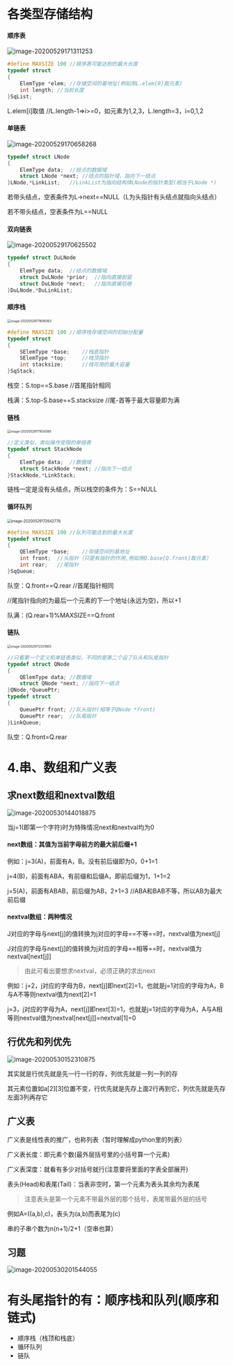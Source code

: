 # 各类型存储结构

#### 顺序表

![image-20200529171311253](https://cdn.jsdelivr.net/gh/zss192/Typora-notes@master/images/image-20200529171311253.png)

```c
#define MAXSIZE 100	//顺序表可能达到的最大长度
typedef struct
{
    ElemType *elem;	//存储空间的基地址(例如用L.elem[0]取元素)
    int length;	//当前长度
}SqList;
```

L.elem[i]取值 	//L.length-1=>i>=0，如元素为1,2,3，L.length=3，i=0,1,2

#### 单链表

![image-20200529170658268](https://cdn.jsdelivr.net/gh/zss192/Typora-notes@master/images/image-20200529170625502.png)

```c
typedef struct LNode
{
    ElemType data;	//结点的数据域
    struct LNode *next;	//结点的指针域，指向下一结点
}LNode,*LinkList;	//LinkList为指向结构体LNode的指针类型(相当于LNode *)
```

若带头结点，空表条件为L->next==NULL（L为头指针有头结点就指向头结点）

若不带头结点，空表条件为L==NULL

#### 双向链表

![image-20200529170625502](https://cdn.jsdelivr.net/gh/zss192/Typora-notes@master/images/image-20200529170658268.png)

```c
typedef struct DuLNode
{
    ElemType data;	//结点的数据域
    struct DuLNode *prior;	//指向直接前驱
    struct DuLNode *next;	//指向直接后继
}DuLNode,*DuLinkList;	
```

#### 顺序栈

<img src="https://cdn.jsdelivr.net/gh/zss192/Typora-notes@master/images/image-20200529172331805.png" alt="image-20200529171646363" style="zoom: 50%;" />

```c
#define MAXSIZE 100	//顺序栈存储空间的初始分配量
typedef struct
{
    SElemType *base;	//栈底指针
    SElemType *top;		//栈顶指针
    int stacksize;		//栈可用的最大容量
}SqStack;
```

栈空：S.top==S.base	//首尾指针相同

栈满：S.top-S.base==S.stacksize	//尾-首等于最大容量即为满

#### 链栈

<img src="https://cdn.jsdelivr.net/gh/zss192/Typora-notes@master/images/image-20200529171646363.png" alt="image-20200529171934385" style="zoom: 50%;" />

```c
//定义类似，类似操作受限的单链表
typedef struct StackNode
{
    ElemType data;	//数据域
    struct StackNode *next;	//指向下一结点
}StackNode,*LinkStack;
```

链栈一定是没有头结点，所以栈空的条件为：S==NULL

#### 循环队列

<img src="https://cdn.jsdelivr.net/gh/zss192/Typora-notes@master/images/image-20200529171934385.png" alt="image-20200529172642776" style="zoom: 60%;" />

```c
#define MAXSIZE 100 //队列可能达到的最大长度
typedef struct
{
    QElemType *base;	//存储空间的基地址
    int front;	//头指针（只是有指针的作用,例如用Q.base[Q.front]取元素）
    int rear;	//尾指针
}SqQueue;
```

队空：Q.front==Q.rear	//首尾指针相同

//尾指针指向的为最后一个元素的下一个地址(永远为空)，所以+1

队满：(Q.rear+1)%MAXSIZE==Q.front	

#### 链队

<img src="https://cdn.jsdelivr.net/gh/zss192/Typora-notes@master/images/image-20200529172642776.png" alt="image-20200529172331805" style="zoom:50%;" />

```c
//只看第一个定义和单链表类似，不同的是第二个设了队头和队尾指针
typedef struct QNode
{
    QElemType data;	//数据域
    struct QNode *next;	//指向下一结点
}QNode,*QueuePtr;
typedef struct
{
    QueuePtr front;	//队头指针(相等于QNode *front)
    QueuePtr rear;	//队尾指针
}LinkQueue;
```

队空：Q.front=Q.rear

# 4.串、数组和广义表

## 求next数组和nextval数组

![image-20200530144018875](https://cdn.jsdelivr.net/gh/zss192/Typora-notes@master/images/image-20200530144018875.png)

当j=1(即第一个字符)时为特殊情况next和nextval均为0

#### next数组：其值为当前字母前方的最大前后缀+1

例如：j=3(A)，前面有A，B。没有前后缀即为0，0+1=1

j=4(B)，前面有ABA，有前缀和后缀A，即前后缀为1，1+1=2

j=5(A)，前面有ABAB，前后缀为AB，2+1=3	//ABA和BAB不等，所以AB为最大前后缀

#### nextval数组：两种情况

J对应的字母与next[j]的值转换为j对应的字母==不等==时，nextval值为next[j]

J对应的字母与next[j]的值转换为j对应的字母==相等==时，nextval值为nextval[next[j]]

> 由此可看出要想求nextval，必须正确的求出next

例如：j=2，j对应的字母为B，next[j]即next[2]=1，也就是j=1对应的字母为A，B与A不等则nextval值为next[2]=1

j=3，j对应的字母为A，next[j]即next[3]=1，也就是j=1对应的字母为A，A与A相等则nextval值为nextval[next[j]]=nextval[1]=0

## 行优先和列优先

![image-20200530152310875](https://cdn.jsdelivr.net/gh/zss192/Typora-notes@master/images/image-20200530152310875.png)

其实就是行优先就是先一行一行的存，列优先就是一列一列的存

其元素位置如a\[2][3]位置不变，行优先就是先存上面2行再到它，列优先就是先存左面3列再存它

## 广义表

广义表是线性表的推广，也称列表（暂时理解成python里的列表）

广义表长度：即元素个数(最外层括号里的小括号算一个元素)

广义表深度：就看有多少对括号就行(注意要将里面的字表全部展开)

表头(Head)和表尾(Tail)：当表非空时，第一个元素为表头其余均为表尾

> 注意表头是第一个元素不带最外层的那个括号，表尾带最外层的括号

例如A=((a,b),c)，表头为(a,b)而表尾为(c)



串的子串个数为n(n+1)/2+1（空串也算）

## 习题

![image-20200530201544055](https://cdn.jsdelivr.net/gh/zss192/Typora-notes@master/images/image-20200530201544055.png)



# 有头尾指针的有：顺序栈和队列(顺序和链式)

- 顺序栈（栈顶和栈底）
- 循环队列
- 链队